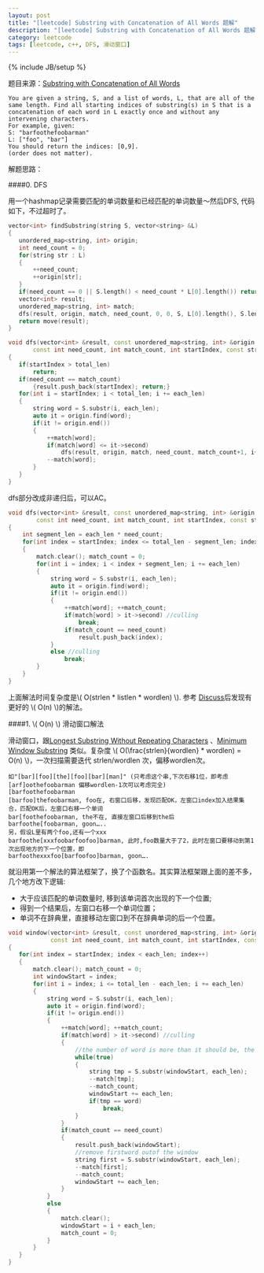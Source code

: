 ```yaml
---
layout: post
title: "[leetcode] Substring with Concatenation of All Words 题解"
description: "[leetcode] Substring with Concatenation of All Words 题解"
category: leetcode 
tags: [leetcode, c++, DFS, 滑动窗口]
---
```

{% include JB/setup %}


题目来源：[Substring with Concatenation of All Words](https://oj.leetcode.com/problems/substring-with-concatenation-of-all-words/)

>
	You are given a string, S, and a list of words, L, that are all of the same length. Find all starting indices of substring(s) in S that is a concatenation of each word in L exactly once and without any intervening characters.
	For example, given:
	S: "barfoothefoobarman"
	L: ["foo", "bar"]
	You should return the indices: [0,9].
	(order does not matter).

解题思路：

####0. DFS

用一个hashmap记录需要匹配的单词数量和已经匹配的单词数量～然后DFS, 代码如下，不过超时了。

```cpp	
vector<int> findSubstring(string S, vector<string> &L) 
{
   unordered_map<string, int> origin;
   int need_count = 0;
   for(string str : L)
   {
       ++need_count;
       ++origin[str];
   }
   if(need_count == 0 || S.length() < need_count * L[0].length()) return vector<int>();
   vector<int> result; 
   unordered_map<string, int> match;
   dfs(result, origin, match, need_count, 0, 0, S, L[0].length(), S.length());
   return move(result);
}

void dfs(vector<int> &result, const unordered_map<string, int> &origin, unordered_map<string, int> &match,
       const int need_count, int match_count, int startIndex, const string S, const int each_len, const int total_len)
{
   if(startIndex > total_len)
       return;
   if(need_count == match_count)
       {result.push_back(startIndex); return;}
   for(int i = startIndex; i < total_len; i += each_len)
   {
       string word = S.substr(i, each_len);
       auto it = origin.find(word);
       if(it != origin.end())
       {
           ++match[word];
           if(match[word] <= it->second)
               dfs(result, origin, match, need_count, match_count+1, i+each_len, S, each_len, total_len);
           --match[word];
       }
   }
}
```

dfs部分改成非递归后，可以AC。

```cpp
void dfs(vector<int> &result, const unordered_map<string, int> &origin, unordered_map<string, int> &match,
        const int need_count, int match_count, int startIndex, const string S, const int each_len, const int total_len)
{
    int segment_len = each_len * need_count;
    for(int index = startIndex; index <= total_len - segment_len; index++)
    {
        match.clear(); match_count = 0;
        for(int i = index; i < index + segment_len; i += each_len)
        {
            string word = S.substr(i, each_len);
            auto it = origin.find(word);
            if(it != origin.end())
            {
                ++match[word]; ++match_count;
                if(match[word] > it->second) //culling
                    break;
                if(match_count == need_count)
                    result.push_back(index);
            }
            else //culling
                break;
        }
    }
}
```

上面解法时间复杂度是\\( O(strlen * listlen * wordlen) \\).  参考 [Discuss]()后发现有更好的
\\( O(n) \\)的解法。

####1. \\( O(n) \\) 滑动窗口解法


滑动窗口，跟[Longest Substring Without Repeating Characters](http://tl3shi.github.io/leetcode/Longest-Substring-Without-Repeating-Characters.html) 、[Minimum Window Substring](Minimum-Window-Substring.html) 类似。复杂度 \\( O(\frac{strlen}{wordlen} * wordlen) = O(n) \\)，一次扫描需要迭代 strlen/wordlen 次，偏移wordlen次。

	如"[bar][foo][the][foo][bar][man]" (只考虑这个串,下次右移1位，即考虑[arf]oothefoobarman 偏移wordlen-1次可以考虑完全)
	[barfoothefoobarman
	[barfoo]thefoobarman, foo在, 右窗口后移，发现匹配OK，左窗口index加入结果集合，匹配OK后，左窗口右移一个单词
	bar[foothefoobarman, the不在, 直接左窗口后移到the后
	barfoothe[foobarman, goon…..
	另，假设L里有两个foo,还有一个xxx
	barfoothe[xxxfoobarfoofoo]barman, 此时,foo数量大于了2，此时左窗口要移动到第1次出现地方的下一个位置，即
	barfoothexxxfoo[barfoofoo]barman, goon….

就沿用第一个解法的算法框架了，换了个函数名。其实算法框架跟上面的差不多，几个地方改下逻辑:

- 大于应该匹配的单词数量时, 移到该单词首次出现的下一个位置; 
- 得到一个结果后，左窗口右移一个单词位置；
- 单词不在辞典里，直接移动左窗口到不在辞典单词的后一个位置。

```cpp
void window(vector<int> &result, const unordered_map<string, int> &origin, unordered_map<string, int> &match,
            const int need_count, int match_count, int startIndex, const string S, const int each_len, const int total_len)
{
   for(int index = startIndex; index < each_len; index++)
   {
       match.clear(); match_count = 0;
       int windowStart = index;
       for(int i = index; i <= total_len - each_len; i += each_len)
       {
           string word = S.substr(i, each_len);
           auto it = origin.find(word);
           if(it != origin.end())
           {
               ++match[word]; ++match_count;
               if(match[word] > it->second) //culling
               {
                   //the number of word is more than it should be, the windowstart should move to the next index of the first current word  
                   while(true)
                   {
                       string tmp = S.substr(windowStart, each_len);
                       --match[tmp];
                       --match_count;
                       windowStart += each_len;
                       if(tmp == word)
                           break;
                   }
               }
               if(match_count == need_count)
               {
                   result.push_back(windowStart);
                   //remove firstword outof the window
                   string first = S.substr(windowStart, each_len);
                   --match[first];
                   --match_count;
                   windowStart += each_len;
               }
           }
           else 
           {
               match.clear();
               windowStart = i + each_len;
               match_count = 0;
           }
       }
   }
}
```

<!-- MathJax Section -->
<script type="text/javascript"
src="http://cdn.mathjax.org/mathjax/latest/MathJax.js?config=TeX-AMS-MML_HTMLorMML"></script>
